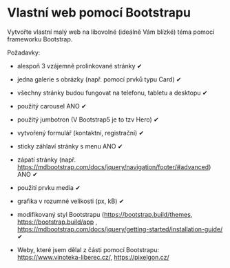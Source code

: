 # Vlastní web pomocí Bootstrapu

Vytvořte vlastní malý web na libovolné (ideálně Vám blízké) téma pomocí frameworku Bootstrap.

Požadavky:

* alespoň 3 vzájemně prolinkované stránky ✔
* jedna galerie s obrázky (např. pomocí prvků typu Card) ✔
* všechny stránky budou fungovat na telefonu, tabletu a desktopu ✔
* použitý carousel ANO ✔
* použitý jumbotron (V Bootstrap5 je to tzv Hero) ✔
* vytvořený formulář (kontaktní, registrační) ✔
* sticky záhlaví stránky s menu ANO ✔
* zápatí stránky (např. https://mdbootstrap.com/docs/jquery/navigation/footer/#advanced) ANO ✔
* použití prvku media ✔
* grafika v rozumné velikosti (px, kB) ✔
* modifikovaný styl Bootstrapu (https://bootstrap.build/themes, https://bootstrap.build/app , https://mdbootstrap.com/docs/jquery/getting-started/installation-guide/
  ✔


* Weby, které jsem dělal z části pomocí Bootstrapu: https://www.vinoteka-liberec.cz/, https://pixelgon.cz/